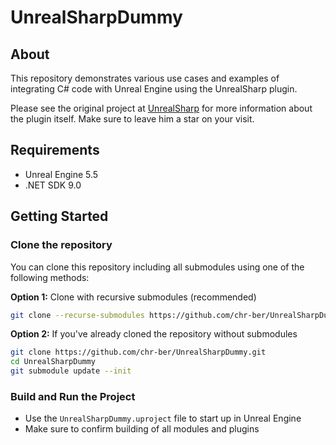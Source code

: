 # UnrealSharpDummy

## About

This repository demonstrates various use cases and examples of integrating C# code with Unreal Engine using the UnrealSharp plugin.

Please see the original project at [UnrealSharp](https://github.com/UnrealSharp/UnrealSharp) for more information about the plugin itself. Make sure to leave him a star on your visit.

## Requirements

- Unreal Engine 5.5
- .NET SDK 9.0

## Getting Started

### Clone the repository

You can clone this repository including all submodules using one of the following methods:

**Option 1:** Clone with recursive submodules (recommended)

```bash
git clone --recurse-submodules https://github.com/chr-ber/UnrealSharpDummy.git
```

**Option 2:** If you've already cloned the repository without submodules

```bash
git clone https://github.com/chr-ber/UnrealSharpDummy.git
cd UnrealSharpDummy
git submodule update --init
```
### Build and Run the Project
- Use the `UnrealSharpDummy.uproject` file to start up in Unreal Engine
- Make sure to confirm building of all modules and plugins